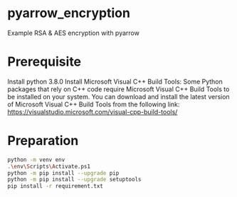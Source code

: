 # pyarrow_encryption
Example RSA & AES encryption with pyarrow

# Prerequisite 
Install python 3.8.0
Install Microsoft Visual C++ Build Tools: Some Python packages that rely on C++ code require Microsoft Visual C++ Build Tools to be installed on your system. You can download and install the latest version of Microsoft Visual C++ Build Tools from the following link: https://visualstudio.microsoft.com/visual-cpp-build-tools/

# Preparation
```bash
python -m venv env
.\env\Scripts\Activate.ps1
python -m pip install --upgrade pip
python -m pip install --upgrade setuptools
pip install -r requirement.txt